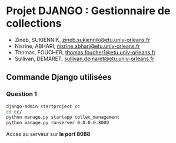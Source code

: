 # Projet DJANGO : Gestionnaire de collections


- Zineb, SUKIENNIK, zineb.sukiennik@etu.univ-orleans.fr
- Nisrine, ABHARI, nisrine.abhari@etu.univ-orleans.fr
- Thomas, FOUCHER, thomas.foucher1@etu.univ-orleans.fr
- Sullivan, DEMARET, sullivan.demaret@etu.univ-orleans.fr


## Commande Django utilisées

### Question 1

```bash
django-admin startproject cc
cd cc/
python manage.py startapp collec_management
python manage.py runserver 0.0.0.0:8000
```
Accès au serveur sur **le port 8088**


